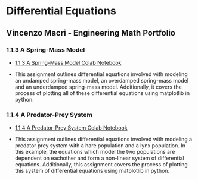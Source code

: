 # Differential Equations
## Vincenzo Macri - Engineering Math Portfolio

### 1.1.3 A Spring-Mass Model 

* <a href="https://colab.research.google.com/drive/1AW0mQE8PsQom0AVqqKm0P5wp7rNhsPkl?usp=sharing" target="_blank" >1.1.3 A Spring-Mass Model Colab Notebook<a>

* This assignment outlines differential equations involved with modeling an undamped spring-mass model, an overdamped spring-mass model and an underdamped spring-mass model.       Additionally, it covers the process of plotting all of these differential equations using matplotlib in python.
  
### 1.1.4 A Predator-Prey System 

* <a href="https://colab.research.google.com/drive/1Q3GozrxTV8pEQSWkJ_gWhXy-OmsJahR0?usp=sharing" target="_blank" >1.1.4 A Predator-Prey System Colab Notebook<a>

* This assignment outlines differential equations involved with modeling a predator prey system with a hare population and a lynx population. In this example, the equations which model the two populations are dependent on eachother and form a non-linear system of differential equations.  Additionally, this assignment covers the process of plotting this system of differential equations using matplotlib in python.

